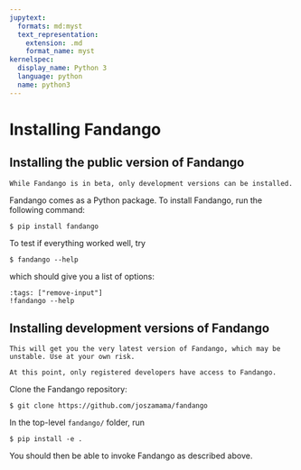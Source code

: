 ```yaml
---
jupytext:
  formats: md:myst
  text_representation:
    extension: .md
    format_name: myst
kernelspec:
  display_name: Python 3
  language: python
  name: python3
---
```



# Installing Fandango

## Installing the public version of Fandango

```{warning}
While Fandango is in beta, only development versions can be installed.
```

Fandango comes as a Python package. To install Fandango, run the following command:

```
$ pip install fandango
```

To test if everything worked well, try

```
$ fandango --help
```

which should give you a list of options:

```{code-cell}
:tags: ["remove-input"]
!fandango --help
```

## Installing development versions of Fandango

```{caution}
This will get you the very latest version of Fandango, which may be unstable. Use at your own risk.
```

```{note}
At this point, only registered developers have access to Fandango.
```

Clone the Fandango repository:

```
$ git clone https://github.com/joszamama/fandango
```

In the top-level `fandango/` folder, run
```
$ pip install -e .
```

You should then be able to invoke Fandango as described above.



